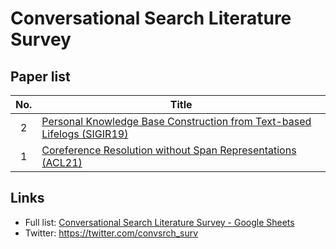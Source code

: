Conversational Search Literature Survey
=============

## Paper list
| No. | Title | 
| :-: | ----- |
| 2   | [Personal Knowledge Base Construction from Text-based Lifelogs (SIGIR19)](https://github.com/hideaki-j/convsrch_literature_survey/issues/2) |
| 1 | [Coreference Resolution without Span Representations (ACL21)](https://github.com/hideaki-j/convsrch_literature_survey/issues/1) |

## Links
- Full list: [Conversational Search Literature Survey - Google Sheets](https://docs.google.com/spreadsheets/d/1DKod-_FGt0vYQKet3f8fIrmfbAwwJhVYO9qQOvFwCC0/edit?usp=sharing)
- Twitter: https://twitter.com/convsrch_surv
